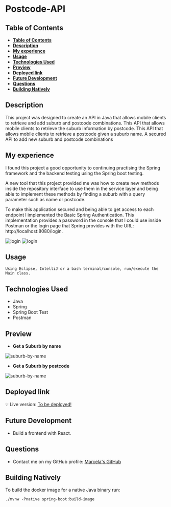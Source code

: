 # Postcode-API

## **Table of Contents** 

  - [**Table of Contents**](#table-of-contents)
  - [**Description**](#description)
  - [**My experience**](#my-experience)
  - [**Usage**](#usage)
  - [**Technologies Used**](#technologies-used)
  - [**Preview**](#preview)
  - [**Deployed link**](#deployed-link)
  - [**Future Development**](#future-development)
  - [**Questions**](#questions)
  - [**Building Natively**](#building-natively)


## **Description**

This project was designed to create an API in Java that allows mobile clients to retrieve and add suburb and postcode combinations.
This API that allows mobile clients to retrieve the suburb information by postcode.
This API that allows mobile clients to retrieve a postcode given a suburb name.
A secured API to add new suburb and postcode combinations 
  
## **My experience**

I found this project a good opportunity to continuing practising the Spring framework and the backend testing using the Spring boot testing. 

A new tool that this project provided me was how to create new methods inside the repository interface to use them in the service layer and being able to implement these methods by finding a suburb with a query parameter such as name or postcode.

To make this application secured and being able to get access to each endpoint I implemented the Basic Spring Authentication. 
This implementation provides a password in the console that I could use inside Postman or the login page that Spring provides with the URL: http://localhost:8080/login.

![login](./assets/img/login.png)
![login](./assets/img/getAll.png)

## **Usage**
```
Using Eclipse, IntelliJ or a bash terminal/console, run/execute the Main class. 
```

## **Technologies Used**

* Java
* Spring
* Spring Boot Test
* Postman

## **Preview**

* **Get a Suburb by name**

![suburb-by-name](./assets/img/suburbs-by-name.png)

* **Get a Suburb by postcode**

![suburb-by-name](./assets/img/suburbs-by-postcode.png)

## **Deployed link**

💡 Live version: [To be deployed!]()

## **Future Development**

* Build a frontend with React.

## **Questions**

* Contact me on my GitHub profile: [Marcela's GitHub](https://github.com/marcelamejiao)

## **Building Natively**

To build the docker image for a native Java binary run:

```shell
./mvnw -Pnative spring-boot:build-image
```
